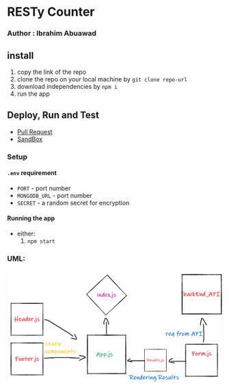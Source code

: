 # RESTy Counter

### Author : Ibrahim Abuawad

## install

1. copy the link of the repo
1. clone the repo on your local machine by `git clone repo-url`
1. download independencies by `npm i`
1. run the app

## Deploy, Run and Test

- [Pull Request](https://github.com/IbrahimAbuawad/counter/pull/1)
- [SandBox](https://codesandbox.io/s/thirsty-bose-snkn4)

### Setup

#### `.env` requirement

- `PORT` - port number
- `MONGODB_URL` - port number
- `SECRET` - a random secret for encryption

#### Running the app

- either:
  1. `npm start`

### UML:

![uml](./assets/counter.png)
